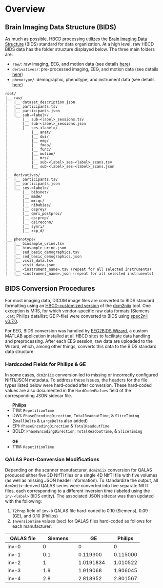 # Overview

## Brain Imaging Data Structure (BIDS)
As much as possible, HBCD processing utilizes the [Brain Imaging Data Structure](https://bids-specification.readthedocs.io/en/stable/) (BIDS) standard for data organization. At a high level, raw HBCD BIDS data has the folder structure displayed below. The three main folders are:

- `raw/`: raw imaging, EEG, and motion data (see details [here](imaging.md))
- `derivatives/`: pre-processed imaging, EEG, and motion data (see details [here](derivatives.md))
- `phenotype/`: demographic, phenotype, and instrument data (see details [here](phenotypes.md))

```
root/
|__ raw/ 
|   |__ dataset_description.json
|   |__ participants.tsv
|   |__ participants.json 
|   |__ sub-<label>/
|       |__ sub-<label>_sessions.tsv
|       |__ sub-<label>_sessions.json
|       |__ ses-<label>/
|           |__ anat/
|           |__ dwi/
|           |__ eeg/
|           |__ fmap/
|           |__ func/
|           |__ motion/
|           |__ mrs/
|           |__ sub-<label>_ses-<label>_scans.tsv
|           |__ sub-<label>_ses-<label>_scans.json
|
|__ derivatives/ 
|   |__ participants.tsv
|   |__ participants.json 
|   |__ ses-<label>/
|       |__ bibsnet/
|       |__ made/
|       |__ mriqc/
|       |__ nibabies/
|       |__ osprey/
|       |__ qmri_postproc/
|       |__ qsiprep/
|       |__ qsireconn/
|       |__ symri/
|       |__ xcp_d/
|   
|__ phenotype/
|   |__ biosample_urine.tsv
|   |__ biosample_urine.json
|   |__ sed_basic_demographics.tsv
|   |__ sed_basic_demographics.json
|   |__ visit_data.tsv
|   |__ visit_data.json
|   |__ <instrument_name>.tsv (repeat for all selected instruments)
|   |__ <instrument_name>.json (repeat for all selected instruments)
```

## BIDS Conversion Procedures
For most imaging data, DICOM image files are converted to BIDS standard formatting using an [HBCD-customized version](https://github.com/rordenlab/dcm2niix/tree/c5caaa9f858b704b61d3ff4a7989282922dd712e) of the [dcm2niix](https://github.com/rordenlab/dcm2niix) tool. One exception is MRS, for which vendor-specific raw data formats (Siemens `.dat`; Philips data/list; GE P-file) were converted to BIDS using [spec2nii v0.7.0](https://github.com/wtclarke/spec2nii). 

For EEG, BIDS conversion  was handled by [EEG2BIDS Wizard](https://github.com/aces/eeg2bids), a custom MATLAB application installed at all HBCD sites to facilitate data handling and preprocessing. After each EEG session, raw data are uploaded to the Wizard, which, among other things, converts this data to the BIDS standard data structure.

### Hardcoded Fields for Philips & GE
In some cases, `dcm2niix` conversion led to missing or incorrectly configured NIfTI/JSON metadata. To address these issues, the headers for the file types listed below were hard-coded after conversion. These hard-coded values are also documented in the `HardCodedValues` field of the corresponding JSON sidecar file.

<ul>
<b>Philips</b>
<li>T1W: <code>RepetitionTime</code></li>
<li>DWI: <code>PhaseEncodingDirection</code>, <code>TotalReadoutTime</code>, & <code>SliceTiming</code> (<code>SmallDelta</code> & <code>LargeDelta</code> also added)</li>
<li>EPI: <code>PhaseEncodingDirection</code> & <code>TotalReadoutTime</code></li>
<li>BOLD:	<code>PhaseEncodingDirection</code>, <code>TotalReadoutTime</code>, & <code>SliceTiming</code></li>
<br>
<b>GE</b>
<li>T1W: <code>RepetitionTime</code></li>
</ul>

### QALAS Post-Conversion Modifications
Depending on the scanner manufacturer, `dcm2niix` conversion for QALAS produced either five 3D NIfTI files or a single 4D NIfTI file with five volumes (as well as missing JSON header information). To standardize the output, all `dcm2niix`-derived QALAS series were converted into five separate NIfTI files, each corresponding to a different inversion time (labeled using the `inv-<label>` BIDS entity). The associated JSON sidecar was then updated with the following:

1. `T2Prep` field of `inv-0` QALAS file hard-coded to 0.10 (Siemens), 0.09 (GE), and 0.10 (Philips)
2. `InversionTime` values (sec) for QALAS files hard-coded as follows for each manufacturer:

<table>
  <tr>
  <th width="100">QALAS file</th>
  <th width="100">Siemens</th>
  <th width="100">GE</th>
  <th>Philips</th>
  </tr>
  <tbody>
    <tr>
    <td>inv-0</td>
    <td>0</td>
    <td>0</td>
    <td>0</td>
    </tr>
    <tr>
    <td>inv-1</td>
    <td>0.1</td>
    <td>0.119300</td>
    <td>0.115000</td>
    </tr>
    <tr>
    <td>inv-2</td>
    <td>1</td>
    <td>1.0191834</td>
    <td>1.010522</td>
    </tr>
    <tr>
    <td>inv-3</td>
    <td>1.9</td>
    <td>1.919068</td>
    <td>1.906045</td>
    </tr>
    <tr>
    <td>inv-4</td>
    <td>2.8</td>
    <td>2.818952</td>
    <td>2.801567</td>
    </tr>
  </tbody>
</table>

